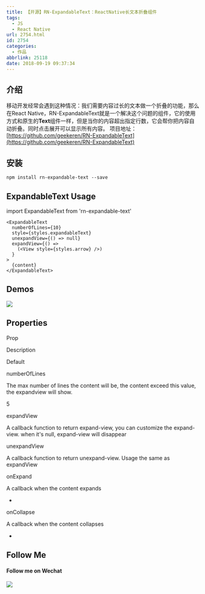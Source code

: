 ```yaml
---
title: 【开源】RN-ExpandableText：ReactNative长文本折叠组件
tags:
  - JS
  - React Native
url: 2754.html
id: 2754
categories:
  - 作品
abbrlink: 25118
date: 2018-09-19 09:37:34
---
```


介绍
--

移动开发经常会遇到这种情况：我们需要内容过长的文本做一个折叠的功能，那么在React Native，RN-ExpandableText就是一个解决这个问题的组件，它的使用方式和原生的**Text**组件一样，但是当你的内容超出指定行数，它会帮你把内容自动折叠。同时点击展开可以显示所有内容。 项目地址：[https://github.com/geekeren/RN-ExpandableText](https://github.com/geekeren/RN-ExpandableText)

安装
--

`npm install rn-expandable-text --save`

ExpandableText Usage
--------------------

import ExpandableText from 'rn-expandable-text'
    
    <ExpandableText
      numberOfLines={10}
      style={styles.expandableText}
      unexpandView={() => null}
      expandView={() =>
        (<View style={styles.arrow} />)
      }
    >
      {content}
    </ExpandableText>

Demos
-----

[![](https://wangbaiyuan.cn/wp-content/uploads/2019/05/20190520083013116.gif)](https://wangbaiyuan.cn/wp-content/uploads/2019/05/20190520083013116.gif)

Properties
----------

Prop

Description

Default

numberOfLines

The max number of lines the content will be, the content exceed this value, the expandview will show.

5

expandView

A callback function to return expand-view, you can customize the expand-view. when it's null, expand-view will disappear

unexpandView

A callback function to return unexpand-view. Usage the same as expandView

onExpand

A callback when the content expands

-

onCollapse

A callback when the content collapses

-

Follow Me
---------

#### Follow me on Wechat

#### ![](https://wangbaiyuan.cn/wp-content/uploads/2019/05/20190520083014211.jpg)